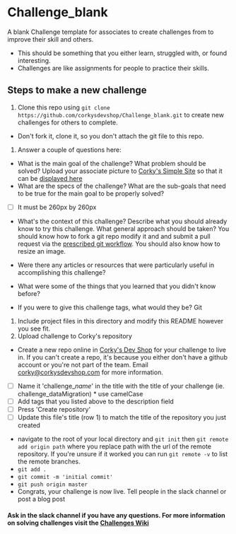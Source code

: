 # Challenge_blank
A blank Challenge template for associates to create challenges from to improve their skill and others.
* This should be something that you either learn, struggled with, or found interesting.
* Challenges are like assignments for people to practice their skills.

## Steps to make a new challenge
1. Clone this repo using `git clone https://github.com/corkysdevshop/Challenge_blank.git` to create new challenges for others to complete.
 * Don't fork it, clone it, so you don't attach the git file to this repo.
1. Answer a couple of questions here:
 * What is the main goal of the challenge? What problem should be solved?
Upload your associate picture to [Corky's Simple Site](https://github.com/corkysdevshop/simpleWebsite) so that it can be [displayed here](http://www.corkysdevshop.com/about.html)
 * What are the specs of the challenge? What are the sub-goals that need to be true for the main goal to be properly solved?
- [ ] It must be 260px by 260px
 * What's the context of this challenge? Describe what you should already know to try this challenge. What general approach should be taken?
You should know how to fork a git repo modify it and and submit a pull request via the [prescribed git workflow](https://github.com/corkysdevshop/Admin/wiki/Git). You should also know how to resize an image.

 * Were there any articles or resources that were particularly useful in accomplishing this challenge?
 * What were some of the things that you learned that you didn't know before?
 * If you were to give this challenge tags, what would they be?
Git
1. Include project files in this directory and modify this README however you see fit.
1. Upload challenge to Corky's repository
 *  Create a new repo online in [Corky's Dev Shop](https://github.com/corkysdevshop) for your challenge to live in. If you can't create a repo, it's because you either don't have a github account or you're not part of the team. Email corky@corkysdevshop.com for more information.
   - [ ] Name it 'challenge_*name*' in the title with the title of your challenge (ie. challenge_dataMigration)
    * use camelCase
   - [ ] Add tags that you listed above to the description field
   - [ ] Press 'Create repository'
   - [ ] Update this file's title (row 1) to match the title of the repository you just created
 * navigate to the root of your local directory and `git init` then `git remote add origin path` where you replace path with the url of the remote repository. If you're unsure if it worked you can run `git remote -v` to list the remote branches.
 * `git add .`
 * `git commit -m 'initial commit'`
 * `git push origin master`
 * Congrats, your challenge is now live. Tell people in the slack channel or post a blog post

#### Ask in the slack channel if you have any questions. For more information on solving challenges visit the [Challenges Wiki](https://github.com/corkysdevshop/Admin/wiki/Challenges)

